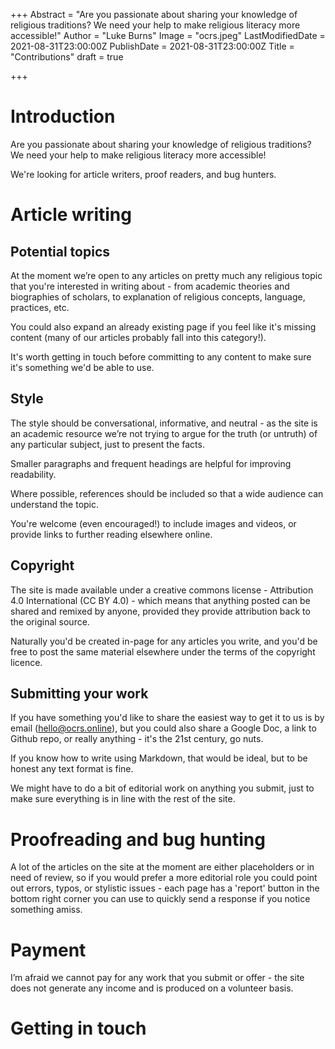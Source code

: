+++
Abstract = "Are you passionate about sharing your knowledge of religious traditions? We need your help to make religious literacy more accessible!"
Author = "Luke Burns"
Image = "ocrs.jpeg"
LastModifiedDate = 2021-08-31T23:00:00Z
PublishDate = 2021-08-31T23:00:00Z
Title = "Contributions"
draft = true

+++
# Introduction

Are you passionate about sharing your knowledge of religious traditions? We need your help to make religious literacy more accessible!

We're looking for article writers, proof readers, and bug hunters.

# Article writing

## Potential topics

At the moment we’re open to any articles on pretty much any religious topic that you're interested in writing about - from academic theories and biographies of scholars, to explanation of religious concepts, language, practices, etc.

You could also expand an already existing page if you feel like it's missing content (many of our articles probably fall into this category!).

It's worth getting in touch before committing to any content to make sure it's something we'd be able to use.

## Style

The style should be conversational, informative, and neutral - as the site is an academic resource we’re not trying to argue for the truth (or untruth) of any particular subject, just to present the facts.

Smaller paragraphs and frequent headings are helpful for improving readability.

Where possible, references should be included so that a wide audience can understand the topic.

You're welcome (even encouraged!) to include images and videos, or provide links to further reading elsewhere online.

## Copyright
The site is made available under a creative commons license - Attribution 4.0 International (CC BY 4.0) - which means that anything posted can be shared and remixed by anyone, provided they provide attribution back to the original source.

Naturally you'd be created in-page for any articles you write, and you'd be free to post the same material elsewhere under the terms of the copyright licence.

## Submitting your work
If you have something you'd like to share the easiest way to get it to us is by email (hello@ocrs.online), but you could also share a Google Doc, a link to Github repo, or really anything - it's the 21st century, go nuts.

If you know how to write using Markdown, that would be ideal, but to be honest any text format is fine.

We might have to do a bit of editorial work on anything you submit, just to make sure everything is in line with the rest of the site.

# Proofreading and bug hunting

A lot of the articles on the site at the moment are either placeholders or in need of review, so if you would prefer a more editorial role you could point out errors, typos, or stylistic issues - each page has a 'report' button in the bottom right corner you can use to quickly send a response if you notice something amiss.

# Payment

I’m afraid we cannot pay for any work that you submit or offer - the site does not generate any income and is produced on a volunteer basis.

# Getting in touch
